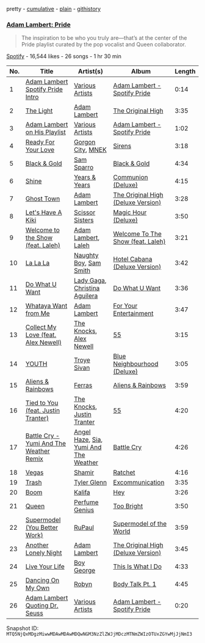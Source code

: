 pretty - [cumulative](/playlists/cumulative/37i9dQZF1DX6WKkjNUHy2F.md) - [plain](/playlists/plain/37i9dQZF1DX6WKkjNUHy2F) - [githistory](https://github.githistory.xyz/mackorone/spotify-playlist-archive/blob/main/playlists/plain/37i9dQZF1DX6WKkjNUHy2F)

### [Adam Lambert: Pride](https://open.spotify.com/playlist/37i9dQZF1DX6WKkjNUHy2F)

> The inspiration to be who you truly are—that’s at the center of the Pride playlist curated by the pop vocalist and Queen collaborator.

[Spotify](https://open.spotify.com/user/spotify) - 16,544 likes - 26 songs - 1 hr 30 min

| No. | Title | Artist(s) | Album | Length |
|---|---|---|---|---|
| 1 | [Adam Lambert Spotify Pride Intro](https://open.spotify.com/track/6rDKnKF7B4knjugixe44M0) | [Various Artists](https://open.spotify.com/artist/0LyfQWJT6nXafLPZqxe9Of) | [Adam Lambert \- Spotify Pride](https://open.spotify.com/album/2e0gDFnkpouqkRAovJ1hKD) | 0:14 |
| 2 | [The Light](https://open.spotify.com/track/0O14ArbnhIczAkSh0bIINk) | [Adam Lambert](https://open.spotify.com/artist/6prmLEyn4LfHlD9NnXWlf7) | [The Original High](https://open.spotify.com/album/6hN2y18fg4KVGMaltxfdXZ) | 3:35 |
| 3 | [Adam Lambert on His Playlist](https://open.spotify.com/track/3y9z5hBIbSkWW5A7nbpghC) | [Various Artists](https://open.spotify.com/artist/0LyfQWJT6nXafLPZqxe9Of) | [Adam Lambert \- Spotify Pride](https://open.spotify.com/album/2e0gDFnkpouqkRAovJ1hKD) | 1:02 |
| 4 | [Ready For Your Love](https://open.spotify.com/track/5wGLQvq6JoxYZX7V3ymPS5) | [Gorgon City](https://open.spotify.com/artist/4VNQWV2y1E97Eqo2D5UTjx), [MNEK](https://open.spotify.com/artist/7uMh23xWiuR7zsNkuNcm2G) | [Sirens](https://open.spotify.com/album/7MQaCAAj19jwc9WKNZTcJG) | 3:18 |
| 5 | [Black & Gold](https://open.spotify.com/track/3V45D1XTTyVZFN3liYuik6) | [Sam Sparro](https://open.spotify.com/artist/0H0rBbf7vHXO3qh50Wap7y) | [Black & Gold](https://open.spotify.com/album/7gBzSSKb7j7ilqVNfGrmY7) | 4:34 |
| 6 | [Shine](https://open.spotify.com/track/0SjaL4cjD4PXOY4orbZSMZ) | [Years & Years](https://open.spotify.com/artist/5vBSrE1xujD2FXYRarbAXc) | [Communion \(Deluxe\)](https://open.spotify.com/album/09mWpzpUOSjjvK2iNqEIYn) | 4:15 |
| 7 | [Ghost Town](https://open.spotify.com/track/44aN5xKL3kGHvQ5bXVk6B8) | [Adam Lambert](https://open.spotify.com/artist/6prmLEyn4LfHlD9NnXWlf7) | [The Original High \(Deluxe Version\)](https://open.spotify.com/album/3kaQUt8Mp906u1fI0LDqO6) | 3:28 |
| 8 | [Let's Have A Kiki](https://open.spotify.com/track/154Ada4WZXskIMnsKiy26u) | [Scissor Sisters](https://open.spotify.com/artist/3Y10boYzeuFCJ4Qgp53w6o) | [Magic Hour \(Deluxe\)](https://open.spotify.com/album/2P12s0AcooZGvM6mfgeuw3) | 3:50 |
| 9 | [Welcome to the Show \(feat\. Laleh\)](https://open.spotify.com/track/0EXNZugHTbZ14UB2kALhy9) | [Adam Lambert](https://open.spotify.com/artist/6prmLEyn4LfHlD9NnXWlf7), [Laleh](https://open.spotify.com/artist/62QZPjYQMoo5g56FP9Webq) | [Welcome To The Show \(feat\. Laleh\)](https://open.spotify.com/album/5fHKoTEYBvzE29SDiRcyEE) | 3:21 |
| 10 | [La La La](https://open.spotify.com/track/36pLU2ywVeBKEF0rrKtmCB) | [Naughty Boy](https://open.spotify.com/artist/1bT7m67vi78r2oqvxrP3X5), [Sam Smith](https://open.spotify.com/artist/2wY79sveU1sp5g7SokKOiI) | [Hotel Cabana \(Deluxe Version\)](https://open.spotify.com/album/2SVSPhDBqChBe10hJh5owv) | 3:42 |
| 11 | [Do What U Want](https://open.spotify.com/track/5XKXMWPACPq51OiqzxenZo) | [Lady Gaga](https://open.spotify.com/artist/1HY2Jd0NmPuamShAr6KMms), [Christina Aguilera](https://open.spotify.com/artist/1l7ZsJRRS8wlW3WfJfPfNS) | [Do What U Want](https://open.spotify.com/album/5R9DO1cXTOaw9p7nd2emkm) | 3:36 |
| 12 | [Whataya Want from Me](https://open.spotify.com/track/2rDwdvBma1O1eLzo29p2cr) | [Adam Lambert](https://open.spotify.com/artist/6prmLEyn4LfHlD9NnXWlf7) | [For Your Entertainment](https://open.spotify.com/album/0cUNjl7p6LYZJkKXJWzqP0) | 3:47 |
| 13 | [Collect My Love \(feat\. Alex Newell\)](https://open.spotify.com/track/0vKHq50iizaMQivSaItLf3) | [The Knocks](https://open.spotify.com/artist/2x7EATekOPhFGRx3syMGEC), [Alex Newell](https://open.spotify.com/artist/2vGaSKEDFsVPBgcnGxqlBN) | [55](https://open.spotify.com/album/66eHI59X5UEaLrEqrEDKTx) | 3:15 |
| 14 | [YOUTH](https://open.spotify.com/track/1cOyWWUr3oXJIxY0AjJEx9) | [Troye Sivan](https://open.spotify.com/artist/3WGpXCj9YhhfX11TToZcXP) | [Blue Neighbourhood \(Deluxe\)](https://open.spotify.com/album/5ouTDazE4LF9bVJPx1nlgW) | 3:05 |
| 15 | [Aliens & Rainbows](https://open.spotify.com/track/6xzQ3lDr0xti79cysO1jHb) | [Ferras](https://open.spotify.com/artist/3ZajykUFFll0Xwgal0fQfO) | [Aliens & Rainbows](https://open.spotify.com/album/2fYGqY3ELfZ5goVJJjXIWi) | 3:59 |
| 16 | [Tied to You \(feat\. Justin Tranter\)](https://open.spotify.com/track/07J6tb56U6KWPDsqoiOuIv) | [The Knocks](https://open.spotify.com/artist/2x7EATekOPhFGRx3syMGEC), [Justin Tranter](https://open.spotify.com/artist/3D7L8f9VRhsXHHNPiTBioz) | [55](https://open.spotify.com/album/66eHI59X5UEaLrEqrEDKTx) | 4:20 |
| 17 | [Battle Cry \- Yumi And The Weather Remix](https://open.spotify.com/track/4xVBt22eGoJREVJbJfGyHR) | [Angel Haze](https://open.spotify.com/artist/2cyyGl4qnHZL0o16t0fpJl), [Sia](https://open.spotify.com/artist/5WUlDfRSoLAfcVSX1WnrxN), [Yumi And The Weather](https://open.spotify.com/artist/23HlNyyzzIg06ROx6tBsIS) | [Battle Cry](https://open.spotify.com/album/3xgTEWqlVyMGUC1bhGWCCA) | 4:26 |
| 18 | [Vegas](https://open.spotify.com/track/50GoWpDjtU6nsuQr2rvlbr) | [Shamir](https://open.spotify.com/artist/7JgXEHI1oEiQICAMeCsKTj) | [Ratchet](https://open.spotify.com/album/7wbl4fcf6oTL1BfKrx2pCC) | 4:16 |
| 19 | [Trash](https://open.spotify.com/track/4fTS0P8uM3Tn2WBkU57M7l) | [Tyler Glenn](https://open.spotify.com/artist/5XCujjq919BFXTnjyyDpiE) | [Excommunication](https://open.spotify.com/album/6Wy2fOHFH90riocdTcRtkq) | 3:35 |
| 20 | [Boom](https://open.spotify.com/track/2qy2OVvmim7Vvj5UnMZdij) | [Kalifa](https://open.spotify.com/artist/0e53LR6d2xTKZz9om9ZGyO) | [Hey](https://open.spotify.com/album/3PbX3SwyXvr3f1htBBcmP0) | 3:26 |
| 21 | [Queen](https://open.spotify.com/track/1DfRCC2qpjjzc6l5DmTjkG) | [Perfume Genius](https://open.spotify.com/artist/2ueoLVCXQ948OfhVvAy3Nn) | [Too Bright](https://open.spotify.com/album/571wQuGuOOLTbbyYoujGra) | 3:50 |
| 22 | [Supermodel \(You Better Work\)](https://open.spotify.com/track/36Rpz4MZQhGknLEmTmHr8v) | [RuPaul](https://open.spotify.com/artist/2SdOKxC1sSxEyv8JYERaNe) | [Supermodel of the World](https://open.spotify.com/album/5dZF2rTcU8ZWmfk6NVI0hA) | 3:59 |
| 23 | [Another Lonely Night](https://open.spotify.com/track/7kOJsVkJXvLQPQ9osGWeKd) | [Adam Lambert](https://open.spotify.com/artist/6prmLEyn4LfHlD9NnXWlf7) | [The Original High \(Deluxe Version\)](https://open.spotify.com/album/3kaQUt8Mp906u1fI0LDqO6) | 3:45 |
| 24 | [Live Your Life](https://open.spotify.com/track/5xxXrfRW2n8eqllPtEDbEU) | [Boy George](https://open.spotify.com/artist/2BWfZGPtsjRlRp7JTDqI45) | [This Is What I Do](https://open.spotify.com/album/7fGB7p5gO9DeSLaJTvSrWH) | 4:33 |
| 25 | [Dancing On My Own](https://open.spotify.com/track/3Rc2ajBMInxeNGVkMPC92Y) | [Robyn](https://open.spotify.com/artist/6UE7nl9mha6s8z0wFQFIZ2) | [Body Talk Pt\. 1](https://open.spotify.com/album/4ektWErsV6EIxW0jBWq1Jn) | 4:45 |
| 26 | [Adam Lambert Quoting Dr\. Seuss](https://open.spotify.com/track/5lDq9taZLBt193gxJSoBIr) | [Various Artists](https://open.spotify.com/artist/0LyfQWJT6nXafLPZqxe9Of) | [Adam Lambert \- Spotify Pride](https://open.spotify.com/album/2e0gDFnkpouqkRAovJ1hKD) | 0:20 |

Snapshot ID: `MTQ5NjQxMDgzMiwwMDAwMDAwMDQwNGM3NzZlZWJjMDczMTNmZWIzOTUxZGYwMjJjNmI3`
